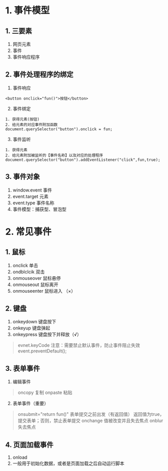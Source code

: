 # 1. 事件模型
## 1. 三要素
1. 网页元素
2. 事件
3. 事件响应程序
## 2. 事件处理程序的绑定
1. 事件响应
```
<button onclick="fun()">按钮</button>
```
2. 事件绑定
```
1. 获得元素(按钮)
2. 给元素的对应事件附加函数
document.querySelector("button").onclick = fun;
```
3. 事件监听
```
1. 获得元素
2. 给元素附加被监听的【事件名称】以及对应的处理程序
document.querySelector("button").addEventListener("click",fun,true);
```
## 3. 事件对象
1. window.event 事件
2. event.target 元素
3. event.type 事件名称
4. 事件模型：捕获型、冒泡型
# 2. 常见事件
## 1. 鼠标
1. onclick 单击
2. ondblclcik 双击
3. onmouseover 鼠标悬停
4. onmouseout 鼠标离开
5. onmouseenter 鼠标进入 （×）
## 2. 键盘
1. onkeydown	键盘按下
2. onkeyup	键盘弹起
3. onkeypress	键盘按下并释放（√）
> evnet.keyCode
> 注意：需要禁止默认事件，防止事件阻止失效event.preventDefault();
## 3. 表单事件
1. 编辑事件
> oncopy 复制
> onpaste 粘贴
2. 表单事件（重要）
> onsubmit="return fun()" 表单提交之前出发（有返回值）
  返回值为true，提交表单；否则，禁止表单提交
> onchange 值被改变并且失去焦点
> onblur 失去焦点
## 4. 页面加载事件
1. onload
2. 一般用于初始化数据，或者是页面加载之后自动运行脚本
